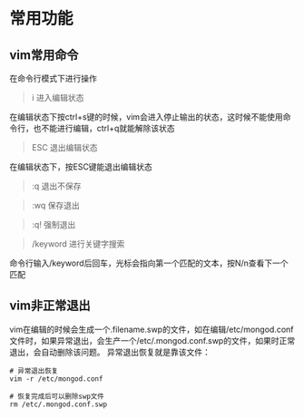 # 常用功能
## vim常用命令
在命令行模式下进行操作

>i 进入编辑状态

在编辑状态下按ctrl+s键的时候，vim会进入停止输出的状态，这时候不能使用命令行，也不能进行编辑，ctrl+q就能解除该状态
>ESC 退出编辑状态

在编辑状态下，按ESC键能退出编辑状态
>:q 退出不保存 

>:wq 保存退出

>:q! 强制退出

> /keyword 进行关键字搜索

命令行输入/keyword后回车，光标会指向第一个匹配的文本，按N/n查看下一个匹配


## vim非正常退出
vim在编辑的时候会生成一个.filename.swp的文件，如在编辑/etc/mongod.conf文件时，如果异常退出，会生产一个/etc/.mongod.conf.swp的文件，如果时正常退出，会自动删除该问题。
异常退出恢复就是靠该文件：
```vim shell
# 异常退出恢复
vim -r /etc/mongod.conf

# 恢复完成后可以删除swp文件
rm /etc/.mongod.conf.swp
```
